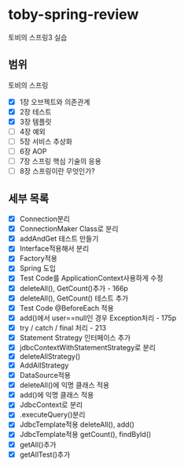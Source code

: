 # toby-spring-review
토비의 스프링3 실습
## 범위
토비의 스프링
- [X] 1장 오브젝트와 의존관계
- [X] 2장 테스트
- [X] 3장 템플릿
- [ ] 4장 예외
- [ ] 5장 서비스 추상화
- [ ] 6장 AOP
- [ ] 7장 스프링 핵심 기술의 응용
- [ ] 8장 스프링이란 무엇인가?

## 세부 목록
- [X] Connection분리
- [X] ConnectionMaker Class로 분리 
- [X] addAndGet 테스트 만들기
- [X] Interface적용해서 분리
- [X] Factory적용
- [X] Spring 도입
- [X] Test Code를 ApplicationContext사용하게 수정
- [X] deleteAll(), GetCount()추가 - 166p
- [X] deleteAll(), GetCount() 테스트 추가
- [X] Test Code @BeforeEach 적용   
- [X] add()에서 user==null인 경우 Exception처리 - 175p
- [X] try / catch / final 처리 - 213
- [X] Statement Strategy 인터페이스 추가   
- [X] jdbcContextWithStatementStrategy로 분리  
- [X] deleteAllStrategy()
- [X] AddAllStrategy     
- [X] DataSource적용
- [X] deleteAll()에 익명 클래스 적용
- [X] add()에 익명 클래스 적용
- [X] JdbcContext로 분리
- [X] .executeQuery()분리
- [X] JdbcTemplate적용 deleteAll(), add()
- [X] JdbcTemplate적용 getCount(), findById()
- [X] getAll()추가
- [X] getAllTest()추가
